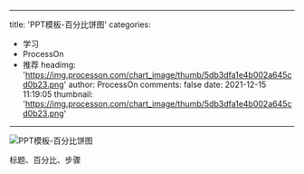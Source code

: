 
---
title: 'PPT模板-百分比饼图'
categories: 
 - 学习
 - ProcessOn
 - 推荐
headimg: 'https://img.processon.com/chart_image/thumb/5db3dfa1e4b002a645cd0b23.png'
author: ProcessOn
comments: false
date: 2021-12-15 11:19:05
thumbnail: 'https://img.processon.com/chart_image/thumb/5db3dfa1e4b002a645cd0b23.png'
---

<div>   
<img class="thumb" alt="PPT模板-百分比饼图" src="https://img.processon.com/chart_image/thumb/5db3dfa1e4b002a645cd0b23.png" referrerpolicy="no-referrer">
<p>标题、百分比、步骤</p>  
</div>
            